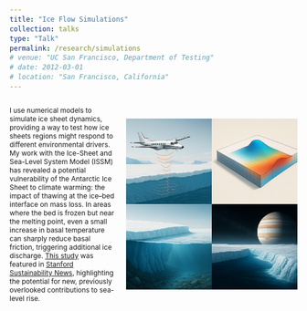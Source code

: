 ```yaml
---
title: "Ice Flow Simulations"
collection: talks
type: "Talk"
permalink: /research/simulations
# venue: "UC San Francisco, Department of Testing"
# date: 2012-03-01
# location: "San Francisco, California"
---
```



<div style="display: flex; align-items: center; justify-content: space-between; margin-top: 1em;">

  <!-- Left side: Text -->
  <div style="flex: 1; padding-right: 20px; font-size: 0.85em;">
    <p>I use numerical models to simulate ice sheet dynamics, providing a way to test how ice sheets regions might respond to different environmental drivers. My work with the Ice-Sheet and Sea-Level System Model (ISSM) has revealed a potential vulnerability of the Antarctic Ice Sheet to climate warming: the impact of thawing at the ice–bed interface on mass loss. In areas where the bed is frozen but near the melting point, even a small increase in basal temperature can sharply reduce basal friction, triggering additional ice discharge. <a href="/publications/#publication-2022-Dawson">This study</a> was featured in <a href="https://sustainability.stanford.edu/news/are-we-missing-crucial-component-sea-level-rise" target="_blank">Stanford Sustainability News</a>, highlighting the potential for new, previously overlooked contributions to sea-level rise.</p>
  </div>

  <!-- Right side: Figure -->
  <div style="flex-shrink: 0; display: flex; align-items: center; justify-content: flex-end;">
    <img src="/images/integrative.png" alt="Simulation Icon" style="width: 300px;">
  </div>

</div>
